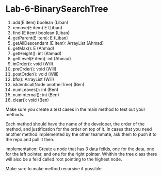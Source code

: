 # Lab-6-BinarySearchTree

1. add(E item) boolean (Liban)
2. remove(E item) E (Liban)
3. find (E item) boolean (Liban)
4. getParent(E item): E (Liban)
5. getAllDescendant (E item): ArrayList<E> (Ahmad)
6. getMax(): E (Ahmad)
7. getHeight(): int (Ahmad)
8. getLevel(E item): int (Ahmad)
9. inOrder(): void (Will)
10. preOrder(): void (Will)
11. postOrder(): void (Will)
12. bfs(): ArrayList<E> (Will)
13. isIdentical(Node<E> anotherTree) (Ben)
14. numLeaves(): int (Ben)
15. numInternal(): int (Ben)
16. clear(): void (Ben)
  
Make sure you create a test cases in the main method to test out your methods.
  
Each method should have the name of the developer, the order of the
method, and justification for the order on top of it. In cases that you need
another method implemented by the other teammate, ask them to push it to
the repo and pull it then.
  
  
implementation:
  Create a node that has 3 data feilds, one for the data, one for the left pointer,
  and one for the right pointer. Whithin the tree class there will also be a feild 
  called root pointing to the highest node.
  
  Make sure to make method recursive if possible.
